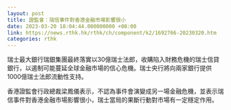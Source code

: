 ```yaml
---
layout: post
title: 證監會：瑞信事件對香港金融市場影響很小
date: 2023-03-20 18:04:44.000000000 +08:00
link: https://news.rthk.hk/rthk/ch/component/k2/1692766-20230320.htm
categories: rthk
---
```


瑞士最大銀行瑞銀集團最終落實以30億瑞士法郎，收購陷入財務危機的瑞士信貸銀行，以遏制可能蔓延全球金融市場的信心危機。瑞士央行將向兩家銀行提供1000億瑞士法郎流動性支持。

香港證監會行政總裁梁鳳儀表示，不認為事件會演變成另一場金融危機，並表示瑞信事件對香港金融市場影響很小，瑞士當局的果斷行動對市場有一定穩定作用。
